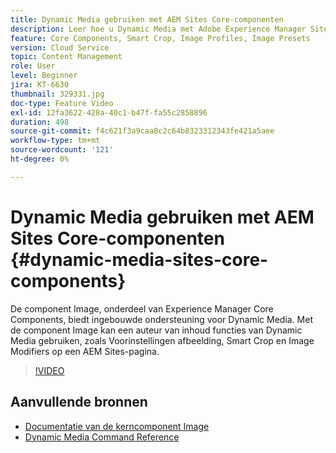 ```yaml
---
title: Dynamic Media gebruiken met AEM Sites Core-componenten
description: Leer hoe u Dynamic Media met Adobe Experience Manager Sites kunt gebruiken. De component Image, onderdeel van Experience Manager Core Components, biedt ingebouwde ondersteuning voor Dynamic Media. Met de component Image kan een auteur van inhoud functies van Dynamic Media gebruiken, zoals Voorinstellingen afbeelding, Smart Crop en Image Modifiers op een AEM Sites-pagina.
feature: Core Components, Smart Crop, Image Profiles, Image Presets
version: Cloud Service
topic: Content Management
role: User
level: Beginner
jira: KT-6630
thumbnail: 329331.jpg
doc-type: Feature Video
exl-id: 12fa3622-428a-40c1-b47f-fa55c2858896
duration: 498
source-git-commit: f4c621f3a9caa8c2c64b8323312343fe421a5aee
workflow-type: tm+mt
source-wordcount: '121'
ht-degree: 0%

---
```


# Dynamic Media gebruiken met AEM Sites Core-componenten {#dynamic-media-sites-core-components}

De component Image, onderdeel van Experience Manager Core Components, biedt ingebouwde ondersteuning voor Dynamic Media. Met de component Image kan een auteur van inhoud functies van Dynamic Media gebruiken, zoals Voorinstellingen afbeelding, Smart Crop en Image Modifiers op een AEM Sites-pagina.

>[!VIDEO](https://video.tv.adobe.com/v/329331?quality=12&learn=on)

## Aanvullende bronnen

* [Documentatie van de kerncomponent Image](https://experienceleague.adobe.com/docs/experience-manager-core-components/using/components/image.html?lang=en#dynamic-media)
* [Dynamic Media Command Reference](https://experienceleague.adobe.com/docs/dynamic-media-developer-resources/image-serving-api/image-serving-api/http-protocol-reference/command-reference/c-command-reference.html?lang=en#image-serving-api)
